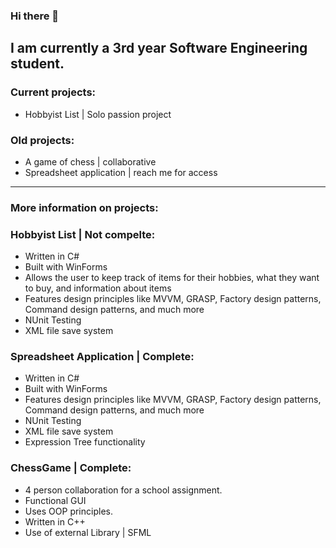 ### Hi there 👋

I am currently a 3rd year  Software Engineering student.
---------------------------------
### Current projects:

- Hobbyist List | Solo passion project

### Old projects:

- A game of chess | collaborative
- Spreadsheet application | reach me for access
---------------------------------
### More information on projects:

### Hobbyist List | Not compelte:
- Written in C#
- Built with WinForms
- Allows the user to keep track of items for their hobbies, what they want to buy, and information about items
- Features design principles like MVVM, GRASP, Factory design patterns, Command design patterns, and much more
- NUnit Testing
- XML file save system

### Spreadsheet Application | Complete:
- Written in C#
- Built with WinForms
- Features design principles like MVVM, GRASP, Factory design patterns, Command design patterns, and much more
- NUnit Testing
- XML file save system
- Expression Tree functionality

### ChessGame | Complete:
- 4 person collaboration for a school assignment.
- Functional GUI
- Uses OOP principles.
- Written in C++
- Use of external Library | SFML

